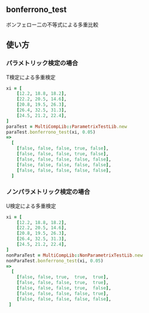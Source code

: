 bonferrono_test
---------------
ボンフェロー二の不等式による多重比較

## 使い方

### パラメトリック検定の場合  

  T検定による多重検定

```ruby
xi = [
    [12.2, 18.8, 18.2],
    [22.2, 20.5, 14.6],
    [20.8, 19.5, 26.3],
    [26.4, 32.5, 31.3],
    [24.5, 21.2, 22.4],
]
paraTest = MultiCompLib::ParametrixTestLib.new
paraTest.bonferrono_test(xi, 0.05)
=> 
  [
    [false, false, false, true, false],
    [false, false, false, true, false],
    [false, false, false, false, false],
    [false, false, false, false, false],
    [false, false, false, false, false],
  ]
```

### ノンパラメトリック検定の場合  

  U検定による多重検定

```ruby
xi = [
    [12.2, 18.8, 18.2],
    [22.2, 20.5, 14.6],
    [20.8, 19.5, 26.3],
    [26.4, 32.5, 31.3],
    [24.5, 21.2, 22.4],
]
nonParaTest = MultiCompLib::NonParametrixTestLib.new
nonParaTest.bonferrono_test(xi, 0.05)
=> 
  [
    [false, false, true,  true,  true],
    [false, false, false, true,  true],
    [false, false, false, true,  false],
    [false, false, false, false, true],
    [false, false, false, false, false],
 ]
```

